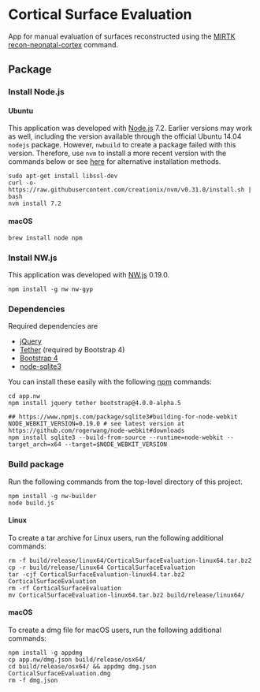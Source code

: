 Cortical Surface Evaluation
===========================

App for manual evaluation of surfaces reconstructed
using the [MIRTK](https://mirtk.github.io)
[recon-neonatal-cortex](https://github.com/MIRTK/Deformable/blob/add-recon-neonatal-cortex/tools/recon-neonatal-cortex.py)
command.

## Package

### Install Node.js

#### Ubuntu

This application was developed with [Node.js](https://nodejs.org/en/) 7.2. Earlier versions may work as well,
including the version available through the official Ubuntu 14.04 `nodejs` package.
However, `nwbuild` to create a package failed with this version.
Therefore, use `nvm` to install a more recent version with the commands below or
see [here](http://www.hostingadvice.com/how-to/install-nodejs-ubuntu-14-04/#node-version-manager)
for alternative installation methods.

```
sudo apt-get install libssl-dev
curl -o- https://raw.githubusercontent.com/creationix/nvm/v0.31.0/install.sh | bash
nvm install 7.2
```

#### macOS

```
brew install node npm
```

### Install NW.js

This application was developed with [NW.js](https://nwjs.io/) 0.19.0.

```
npm install -g nw nw-gyp
```

### Dependencies

Required dependencies are
- [jQuery](https://jquery.com/)
- [Tether](http://tether.io/) (required by Bootstrap 4)
- [Bootstrap 4](https://v4-alpha.getbootstrap.com/)
- [node-sqlite3](https://github.com/mapbox/node-sqlite3)

You can install these easily with the following [npm](https://www.npmjs.com/) commands:
```
cd app.nw
npm install jquery tether bootstrap@4.0.0-alpha.5

## https://www.npmjs.com/package/sqlite3#building-for-node-webkit
NODE_WEBKIT_VERSION=0.19.0 # see latest version at https://github.com/rogerwang/node-webkit#downloads
npm install sqlite3 --build-from-source --runtime=node-webkit --target_arch=x64 --target=$NODE_WEBKIT_VERSION
```

### Build package

Run the following commands from the top-level directory of this project.

```
npm install -g nw-builder
node build.js
```

#### Linux

To create a tar archive for Linux users, run the following additional commands:
```
rm -f build/release/linux64/CorticalSurfaceEvaluation-linux64.tar.bz2
cp -r build/release/linux64 CorticalSurfaceEvaluation
tar -cjf CorticalSurfaceEvaluation-linux64.tar.bz2 CorticalSurfaceEvaluation
rm -rf CorticalSurfaceEvaluation
mv CorticalSurfaceEvaluation-linux64.tar.bz2 build/release/linux64/
```

#### macOS

To create a dmg file for macOS users, run the following additional commands:
```
npm install -g appdmg
cp app.nw/dmg.json build/release/osx64/
cd build/release/osx64/ && appdmg dmg.json CorticalSurfaceEvaluation.dmg
rm -f dmg.json
```
